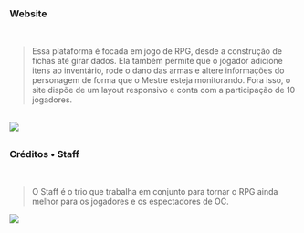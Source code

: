 <h3>Website</h3>
<br>

> Essa plataforma é focada em jogo de RPG, desde a construção de fichas até girar dados. Ela também permite que o jogador adicione itens ao inventário, rode o dano das armas e altere informações do personagem de forma que o Mestre esteja monitorando. Fora isso, o site dispõe de um layout responsivo e conta com a participação de 10 jogadores.

<br>
<img src="https://cdn.discordapp.com/attachments/925439012397809694/993289742609301634/Layout_PC.png" />


##
   
<h3>Créditos • Staff</h3>
<br>

> O Staff é o trio que trabalha em conjunto para tornar o RPG ainda melhor para os jogadores e os espectadores de OC.
<img src="https://cdn.discordapp.com/attachments/925439012397809694/993244944607219752/Staff_Equipe.png" />

##
